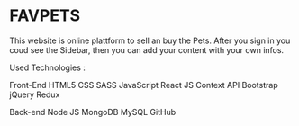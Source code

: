 # FAVPETS

This website is online plattform to sell an buy the Pets. 
After you sign in you coud see the Sidebar, then you can add your content with your own infos.

Used Technologies :

Front-End
HTML5
CSS
SASS
JavaScript
React JS
Context API
Bootstrap
jQuery
Redux

Back-end
Node JS
MongoDB
MySQL
GitHub


